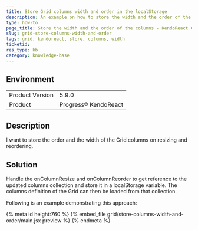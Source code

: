 ```yaml
---
title: Store Grid columns width and order in the localStorage
description: An example on how to store the width and the order of the Grid columns.
type: how-to
page_title: Store the width and the order of the columns - KendoReact Grid
slug: grid-store-columns-width-and-order
tags: grid, kendoreact, store, columns, width
ticketid: 
res_type: kb
category: knowledge-base
---
```


## Environment

<table>
    <tbody>
	    <tr>
	    	<td>Product Version</td>
	    	<td>5.9.0</td>
	    </tr>
	    <tr>
	    	<td>Product</td>
	    	<td>Progress® KendoReact</td>
	    </tr>
    </tbody>
</table>


## Description

I want to store the order and the width of the Grid columns on resizing and reordering. 

## Solution

Handle the onColumnResize and onColumnReorder to get reference to the updated columns collection and store it in a localStorage variable. The columns definition of the Grid can then be loaded from that collection. 

Following is an example demonstrating this approach:
 
 
{% meta id height:760 %}
{% embed_file grid/store-columns-width-and-order/main.jsx preview %}
{% endmeta %}
